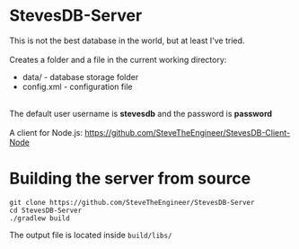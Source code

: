 # StevesDB-Server
This is not the best database in the world, but at least I've tried.\
\
Creates a folder and a file in the current working directory:
* data/ - database storage folder
* config.xml - configuration file

\
The default user username is **stevesdb** and the password is **password**\
\
A client for Node.js: https://github.com/SteveTheEngineer/StevesDB-Client-Node
# Building the server from source
```
git clone https://github.com/SteveTheEngineer/StevesDB-Server
cd StevesDB-Server
./gradlew build
```
The output file is located inside `build/libs/`
